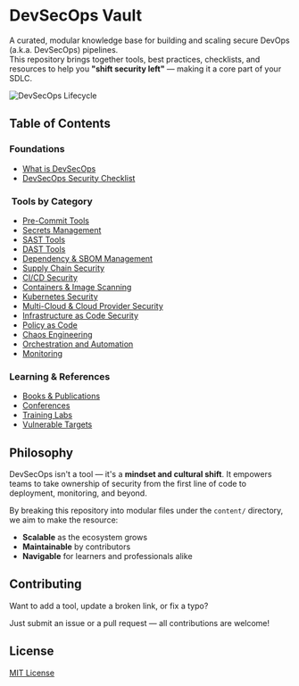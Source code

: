 #  DevSecOps Vault

A curated, modular knowledge base for building and scaling secure DevOps (a.k.a. DevSecOps) pipelines.  
This repository brings together tools, best practices, checklists, and resources to help you **"shift security left"** — making it a core part of your SDLC.

![DevSecOps Lifecycle](./imgs/devsecopslife.png)


##  Table of Contents

###  Foundations
- [What is DevSecOps](./content/what-is-devsecops.md)
- [DevSecOps Security Checklist](./content/checklist.md)

### ️ Tools by Category
- [Pre-Commit Tools](./content/tools/precommit.md)
- [Secrets Management](./content/tools/secrets-management.md)
- [SAST Tools](./content/tools/sast.md)
- [DAST Tools](./content/tools/dast.md)
- [Dependency & SBOM Management](./content/tools/dependency-management.md)
- [Supply Chain Security](./content/tools/supply-chain.md)
- [CI/CD Security](./content/tools/ci-cd.md)
- [Containers & Image Scanning](./content/tools/containers.md)
- [Kubernetes Security](./content/tools/kubernetes.md)
- [Multi-Cloud & Cloud Provider Security](./content/tools/cloud.md)
- [Infrastructure as Code Security](./content/tools/iac.md)
- [Policy as Code](./content/tools/policy-as-code.md)
- [Chaos Engineering](./content/tools/chaos.md)
- [Orchestration and Automation](./content/tools/orchestration.md)
- [Monitoring](./content/tools/monitoring.md)

###  Learning & References
- [Books & Publications](./content/resources/books.md)
- [Conferences](./content/resources/conferences.md)
- [Training Labs](./content/resources/labs.md)
- [Vulnerable Targets](./content/resources/vulnerable-apps.md)


##  Philosophy

DevSecOps isn't a tool — it's a **mindset and cultural shift**. It empowers teams to take ownership of security from the first line of code to deployment, monitoring, and beyond.

By breaking this repository into modular files under the `content/` directory, we aim to make the resource:
- **Scalable** as the ecosystem grows
- **Maintainable** by contributors
- **Navigable** for learners and professionals alike


##  Contributing

Want to add a tool, update a broken link, or fix a typo?

Just submit an issue or a pull request — all contributions are welcome!


##  License

[MIT License](./LICENSE)

